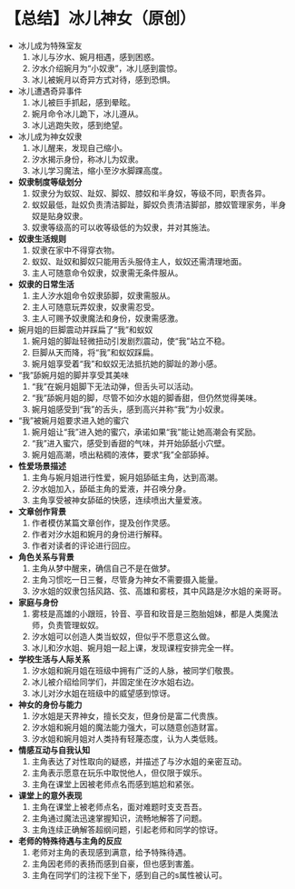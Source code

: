 # 【总结】冰儿神女（原创）

-   冰儿成为特殊室友
    1.  冰儿与汐水、婉月相遇，感到困惑。
    2.  汐水介绍婉月为“小奴隶”，冰儿感到震惊。
    3.  冰儿被婉月以奇异方式对待，感到恐惧。
-   冰儿遭遇奇异事件
    1.  冰儿被巨手抓起，感到晕眩。
    2.  婉月命令冰儿跪下，冰儿遵从。
    3.  冰儿逃跑失败，感到绝望。
-   冰儿成为神女奴隶
    1.  冰儿醒来，发现自己缩小。
    2.  汐水揭示身份，称冰儿为奴隶。
    3.  冰儿学习魔法，缩小至汐水脚踝高度。
-   **奴隶制度等级划分**
    1.  奴隶分为蚁奴、趾奴、脚奴、膝奴和半身奴，等级不同，职责各异。
    2.  蚁奴最低，趾奴负责清洁脚趾，脚奴负责清洁脚部，膝奴管理家务，半身奴是贴身奴隶。
    3.  奴隶等级高的可以收等级低的为奴隶，并对其施法。
-   **奴隶生活规则**
    1.  奴隶在家中不得穿衣物。
    2.  蚁奴、趾奴和脚奴只能用舌头服侍主人，蚁奴还需清理地面。
    3.  主人可随意命令奴隶，奴隶需无条件服从。
-   **奴隶的日常生活**
    1.  主人汐水姐命令奴隶舔脚，奴隶需服从。
    2.  主人可随意玩弄奴隶，奴隶需忍受。
    3.  主人可赐予奴隶魔法和身份，奴隶需感激。
-   婉月姐的巨脚震动并踩扁了“我”和蚁奴
    1.  婉月姐的脚趾轻微扭动引发剧烈震动，使“我”站立不稳。
    2.  巨脚从天而降，将“我”和蚁奴踩扁。
    3.  婉月姐享受着“我”和蚁奴无法抵抗她的脚趾的渺小感。
-   “我”舔婉月姐的脚并享受其美味
    1.  “我”在婉月姐脚下无法动弹，但舌头可以活动。
    2.  “我”舔婉月姐的脚，尽管不如汐水姐的脚香甜，但仍然觉得美味。
    3.  婉月姐感受到“我”的舌头，感到高兴并称“我”为小奴隶。
-   “我”被婉月姐要求进入她的蜜穴
    1.  婉月姐让“我”进入她的蜜穴，承诺如果“我”能让她高潮会有奖励。
    2.  “我”进入蜜穴，感受到香甜的气味，并开始舔舐小穴壁。
    3.  婉月姐高潮，喷出粘稠的液体，要求“我”全部舔掉。
-   **性爱场景描述**
    1.  主角与婉月姐进行性爱，婉月姐舔砥主角，达到高潮。
    2.  汐水姐加入，舔砥主角的爱液，并召唤分身。
    3.  主角享受被神女舔砥的快感，连续喷出大量爱液。
-   **文章创作背景**
    1.  作者模仿某篇文章创作，提及创作灵感。
    2.  作者对汐水姐和婉月的身份进行解释。
    3.  作者对读者的评论进行回应。
-   **角色关系与背景**
    1.  主角从梦中醒来，确信自己不是在做梦。
    2.  主角习惯吃一日三餐，尽管身为神女不需要摄入能量。
    3.  汐水姐的奴隶包括风路、弦、高雄和雾枝，其中风路是汐水姐的亲哥哥。
-   **家庭与身份**
    1.  雾枝是高雄的小跟班，铃音、亭音和玫音是三胞胎姐妹，都是人类魔法师，负责管理蚁奴。
    2.  汐水姐可以创造人类当蚁奴，但似乎不愿意这么做。
    3.  冰儿和汐水姐、婉月姐一起上课，发现课程安排完全一样。
-   **学校生活与人际关系**
    1.  汐水姐和婉月姐在班级中拥有广泛的人脉，被同学们敬畏。
    2.  冰儿被介绍给同学们，并固定坐在汐水姐右边。
    3.  冰儿对汐水姐在班级中的威望感到惊讶。
-   **神女的身份与能力**
    1.  汐水姐是天界神女，擅长交友，但身份是富二代贵族。
    2.  汐水姐和婉月姐的魔法能力强大，可以随意创造财富。
    3.  汐水姐和婉月姐对人类持有轻蔑态度，认为人类低贱。
-   **情感互动与自我认知**
    1.  主角表达了对性取向的疑惑，并描述了与汐水姐的亲密互动。
    2.  主角表示愿意在玩乐中取悦他人，但仅限于娱乐。
    3.  主角在课堂上因被老师点名而感到尴尬和紧张。
-   **课堂上的意外表现**
    1.  主角在课堂上被老师点名，面对难题时支支吾吾。
    2.  主角通过魔法迅速掌握知识，流畅地解答了问题。
    3.  主角连续正确解答超纲问题，引起老师和同学的惊讶。
-   **老师的特殊待遇与主角的反应**
    1.  老师对主角的表现感到满意，给予特殊待遇。
    2.  主角因老师的表扬而感到自豪，但也感到害羞。
    3.  主角在同学们的注视下坐下，感到自己的s属性被认可。